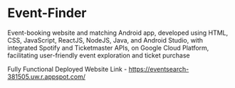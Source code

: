 # Event-Finder
Event-booking website and matching Android app, developed using HTML, CSS, JavaScript, ReactJS, NodeJS,
Java, and Android Studio, with integrated Spotify and Ticketmaster APIs, on Google Cloud Platform, facilitating
user-friendly event exploration and ticket purchase

Fully Functional Deployed Website Link - https://eventsearch-381505.uw.r.appspot.com/
